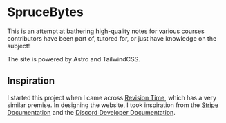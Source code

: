 # SpruceBytes

This is an attempt at bathering high-quality notes for various courses contributors have
been part of, tutored for, or just have knowledge on the subject!

The site is powered by Astro and TailwindCSS.

## Inspiration

I started this project when I came across [Revision Time](https://revisionti.me/), which has a very similar premise.
In designing the website, I took inspiration from
the [Stripe Documentation](https://docs.stripe.com/)
and the [Discord Developer Documentation](https://discord.com/developers/docs).
